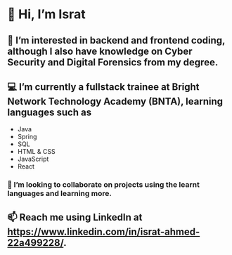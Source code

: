 # 👋 Hi, I’m Israt
## 👀 I’m interested in **backend** and **frontend coding**, although I also have knowledge on Cyber Security and Digital Forensics from my degree.  
## 💻 I’m currently a **fullstack trainee** at **Bright Network Technology Academy (BNTA)**, learning languages such as 
- Java
- Spring
- SQL
- HTML & CSS
- JavaScript
- React
### 🤝 I’m looking to collaborate on projects using the learnt languages and learning more. 
## 📫 Reach me using LinkedIn at https://www.linkedin.com/in/israt-ahmed-22a499228/. 

<!---
IsratAhmed/IsratAhmed is a ✨ special ✨ repository because its `README.md` (this file) appears on your GitHub profile.
You can click the Preview link to take a look at your changes.
--->
